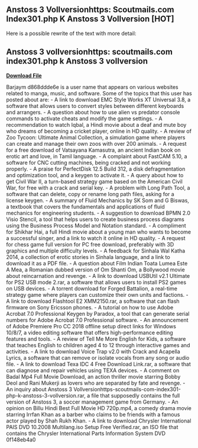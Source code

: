 ## Anstoss 3 Vollversionhttps: Scoutmails.com Index301.php K Anstoss 3 Vollversion [HOT]

  
Here is a possible rewrite of the text with more detail:
 
## Anstoss 3 vollversionhttps: scoutmails.com index301.php k Anstoss 3 vollversion


[**Download File**](https://www.google.com/url?q=https%3A%2F%2Ftiurll.com%2F2tKCpO&sa=D&sntz=1&usg=AOvVaw3_of0sdjJ1KN5ezmWb80JH)

  
Barjaym d868ddde6e is a user name that appears on various websites related to manga, music, and software. Some of the topics that this user has posted about are:  - A link to download EMC Style Works XT Universal 3.8, a software that allows users to convert styles between different keyboards and arrangers. - A question about how to use alien vs predator console commands to activate cheats and modify the game settings. - A recommendation to watch Iqbal, a Hindi movie about a deaf and mute boy who dreams of becoming a cricket player, online in HD quality. - A review of Zoo Tycoon: Ultimate Animal Collection, a simulation game where players can create and manage their own zoos with over 200 animals. - A request for a free download of Vatsayana Kamasutra, an ancient Indian book on erotic art and love, in Tamil language. - A complaint about FastCAM 5.10, a software for CNC cutting machines, being cracked and not working properly. - A praise for PerfectDisk 12.5 Build 312, a disk defragmentation and optimization tool, and a keygen to activate it. - A query about how to get Civil War II, a turn-based strategy game based on the American Civil War, for free with a crack and serial key. - A problem with Long Path Tool, a software that can delete, copy or rename long path files, asking for a license keygen. - A summary of Fluid Mechanics by SK Som and G Biswas, a textbook that covers the fundamentals and applications of fluid mechanics for engineering students. - A suggestion to download BPMN 2.0 Visio Stencil, a tool that helps users to create business process diagrams using the Business Process Model and Notation standard. - A compliment for Shikhar Hai, a full Hindi movie about a young man who wants to become a successful singer, and a link to watch it online in HD quality. - A request for chess game full version for PC free download, preferably with 3D graphics and multiple difficulty levels. - A feedback for Sinhala Wal Katha 2014, a collection of erotic stories in Sinhala language, and a link to download it as a PDF file. - A question about Film Indian Toata Lumea Este A Mea, a Romanian dubbed version of Om Shanti Om, a Bollywood movie about reincarnation and revenge. - A link to download USBUtil v2.1 Ultimate for PS2 USB mode 2.rar, a software that allows users to install PS2 games on USB devices. - A torrent download for Forged Battalion, a real-time strategy game where players can customize their own units and factions. - A link to download Flashtool E2 XMM2150.rar, a software that can flash firmware on Sony Ericsson phones. - A tutorial on how to use Adobe Acrobat 7.0 Professional Keygen by Paradox, a tool that can generate serial numbers for Adobe Acrobat 7.0 Professional software. - An announcement of Adobe Premiere Pro CC 2018 offline setup direct links for Windows 10/8/7, a video editing software that offers high-performance editing features and tools. - A review of Tell Me More English for Kids, a software that teaches English to children aged 4 to 12 through interactive games and activities. - A link to download Voice Trap v2.0 with Crack and Acapella Lyrics, a software that can remove or isolate vocals from any song or audio file. - A link to download Texa IDC 4 Free Download Link.rar, a software that can diagnose and repair vehicles using TEXA devices. - A comment on Badal Mp4 Full Movie Download, an action thriller movie starring Bobby Deol and Rani Mukerji as lovers who are separated by fate and revenge. - An inquiry about Anstoss 3 Vollversionhttps-scoutmails-com-index301-php-k-anstoss-3-vollversion.rar, a file that supposedly contains the full version of Anstoss 3, a soccer management game from Germany. - An opinion on Billu Hindi Best Full Movie HD 720p.mp4, a comedy drama movie starring Irrfan Khan as a barber who claims to be friends with a famous actor played by Shah Rukh Khan. - A link to download Chrysler International PAIS DVD 10.2008 Multilang.iso Setup Free Verified.rar, an ISO file that contains the Chrysler International Parts Information System DVD
 0f148eb4a0

